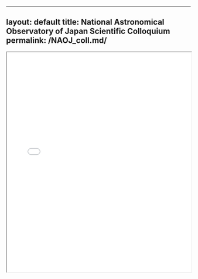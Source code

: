 
---
layout: default
title: National Astronomical Observatory of Japan Scientific Colloquium
permalink: /NAOJ_coll.md/
---


<iframe src="/assets/Kuzma_Colloquium.pdf" width="100%" height="600px">
    This browser does not support PDFs. Please download the PDF to view it: 
    <a href="/assets/Kuzma_Colloquium.pdf">Download PDF</a>.
</iframe>
